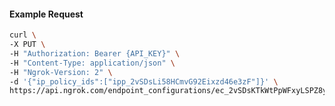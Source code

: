 <!-- Code generated for API Clients. DO NOT EDIT. -->

#### Example Request

```bash
curl \
-X PUT \
-H "Authorization: Bearer {API_KEY}" \
-H "Content-Type: application/json" \
-H "Ngrok-Version: 2" \
-d '{"ip_policy_ids":["ipp_2vSDsLi58HCmvG92Eixzd46e3zF"]}' \
https://api.ngrok.com/endpoint_configurations/ec_2vSDsKTkWtPpWFxyLSPZ8yuRpRm/ip_policy
```
